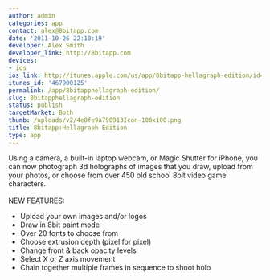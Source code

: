 ```yaml
---
author: admin
categories: app
contact: alex@8bitapp.com
date: '2011-10-26 22:10:19'
developer: Alex Smith
developer_link: http://8bitapp.com
devices: 
- ios
ios_link: http://itunes.apple.com/us/app/8bitapp-hellagraph-edition/id467900125?ls=1%26mt=8
itunes_id: '467900125'
permalink: /app/8bitapphellagraph-edition/
slug: 8bitapphellagraph-edition
status: publish
targetMarket: Both
thumb: /uploads/v2/4e8fe9a790913Icon-100x100.png
title: 8bitapp:Hellagraph Edition
type: app
---
```


Using a camera, a built-in laptop webcam, or Magic Shutter for iPhone, you can now photograph 3d holographs of images that you draw, upload from your photos, or choose from over 450 old school 8bit video game characters.<br />
<br />
NEW FEATURES:<br />
- Upload your own images and/or logos<br />
- Draw in 8bit paint mode <br />
- Over 20 fonts to choose from<br />
- Choose extrusion depth (pixel for pixel)<br />
- Change front &amp; back opacity levels<br />
- Select X or Z axis movement<br />
- Chain together multiple frames in sequence to shoot holo